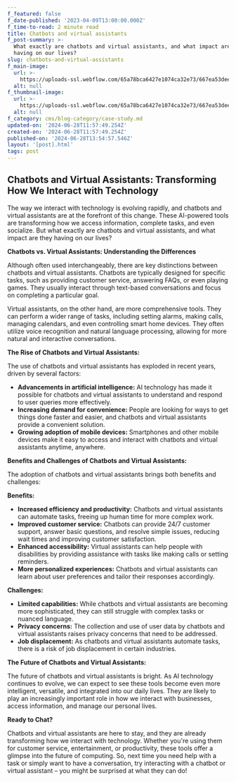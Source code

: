 ```yaml
---
f_featured: false
f_date-published: '2023-04-09T13:00:00.000Z'
f_time-to-read: 2 minute read
title: Chatbots and virtual assistants
f_post-summary: >-
  What exactly are chatbots and virtual assistants, and what impact are they
  having on our lives?
slug: chatbots-and-virtual-assistants
f_main-image:
  url: >-
    https://uploads-ssl.webflow.com/65a78bca6427e1074ca32e73/667ea53dee10b48158b99615_65eab6ffcb0a0a2165866855_Blod%2520Main%2520Image%252005.png
  alt: null
f_thumbnail-image:
  url: >-
    https://uploads-ssl.webflow.com/65a78bca6427e1074ca32e73/667ea53dee10b48158b99611_65eab6ffcb0a0a216586683d_Blog%2520Thumbnail%2520Image%25205.png
  alt: null
f_category: cms/blog-category/case-study.md
updated-on: '2024-06-28T11:57:49.254Z'
created-on: '2024-06-28T11:57:49.254Z'
published-on: '2024-06-28T13:54:57.546Z'
layout: '[post].html'
tags: post
---
```


Chatbots and Virtual Assistants: Transforming How We Interact with Technology
-----------------------------------------------------------------------------

The way we interact with technology is evolving rapidly, and chatbots and virtual assistants are at the forefront of this change. These AI-powered tools are transforming how we access information, complete tasks, and even socialize. But what exactly are chatbots and virtual assistants, and what impact are they having on our lives?

**Chatbots vs. Virtual Assistants: Understanding the Differences**

Although often used interchangeably, there are key distinctions between chatbots and virtual assistants. Chatbots are typically designed for specific tasks, such as providing customer service, answering FAQs, or even playing games. They usually interact through text-based conversations and focus on completing a particular goal.

Virtual assistants, on the other hand, are more comprehensive tools. They can perform a wider range of tasks, including setting alarms, making calls, managing calendars, and even controlling smart home devices. They often utilize voice recognition and natural language processing, allowing for more natural and interactive conversations.

**The Rise of Chatbots and Virtual Assistants:**

The use of chatbots and virtual assistants has exploded in recent years, driven by several factors:

*   **Advancements in artificial intelligence:** AI technology has made it possible for chatbots and virtual assistants to understand and respond to user queries more effectively.
*   **Increasing demand for convenience:** People are looking for ways to get things done faster and easier, and chatbots and virtual assistants provide a convenient solution.
*   **Growing adoption of mobile devices:** Smartphones and other mobile devices make it easy to access and interact with chatbots and virtual assistants anytime, anywhere.

**Benefits and Challenges of Chatbots and Virtual Assistants:**

The adoption of chatbots and virtual assistants brings both benefits and challenges:

**Benefits:**

*   **Increased efficiency and productivity:** Chatbots and virtual assistants can automate tasks, freeing up human time for more complex work.
*   **Improved customer service:** Chatbots can provide 24/7 customer support, answer basic questions, and resolve simple issues, reducing wait times and improving customer satisfaction.
*   **Enhanced accessibility:** Virtual assistants can help people with disabilities by providing assistance with tasks like making calls or setting reminders.
*   **More personalized experiences:** Chatbots and virtual assistants can learn about user preferences and tailor their responses accordingly.

**Challenges:**

*   **Limited capabilities:** While chatbots and virtual assistants are becoming more sophisticated, they can still struggle with complex tasks or nuanced language.
*   **Privacy concerns:** The collection and use of user data by chatbots and virtual assistants raises privacy concerns that need to be addressed.
*   **Job displacement:** As chatbots and virtual assistants automate tasks, there is a risk of job displacement in certain industries.

**The Future of Chatbots and Virtual Assistants:**

The future of chatbots and virtual assistants is bright. As AI technology continues to evolve, we can expect to see these tools become even more intelligent, versatile, and integrated into our daily lives. They are likely to play an increasingly important role in how we interact with businesses, access information, and manage our personal lives.

**Ready to Chat?**

Chatbots and virtual assistants are here to stay, and they are already transforming how we interact with technology. Whether you're using them for customer service, entertainment, or productivity, these tools offer a glimpse into the future of computing. So, next time you need help with a task or simply want to have a conversation, try interacting with a chatbot or virtual assistant – you might be surprised at what they can do!

‍
